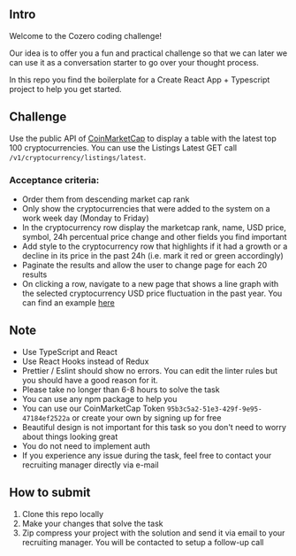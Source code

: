 ## Intro

Welcome to the Cozero coding challenge!

Our idea is to offer you a fun and practical challenge so that we can later we can use it as a conversation starter to go over your thought process.

In this repo you find the boilerplate for a Create React App + Typescript project to help you get started.

## Challenge

Use the public API of [CoinMarketCap](https://coinmarketcap.com/api/documentation/v1) to display a table with the latest top 100 cryptocurrencies. You can use the Listings Latest GET call `/v1/cryptocurrency/listings/latest`.

### Acceptance criteria:

- Order them from descending market cap rank
- Only show the cryptocurrencies that were added to the system on a work week day (Monday to Friday)
- In the cryptocurrency row display the marketcap rank, name, USD price, symbol, 24h percentual price change and other fields you find important
- Add style to the cryptocurrency row that highlights if it had a growth or a decline in its price in the past 24h (i.e. mark it red or green accordingly)
- Paginate the results and allow the user to change page for each 20 results
- On clicking a row, navigate to a new page that shows a line graph with the selected cryptocurrency USD price fluctuation in the past year. You can find an example [here](https://coinmarketcap.com/currencies/ethereum/)

## Note

- Use TypeScript and React
- Use React Hooks instead of Redux
- Prettier / Eslint should show no errors. You can edit the linter rules but you should have a good reason for it.
- Please take no longer than 6-8 hours to solve the task
- You can use any npm package to help you
- You can use our CoinMarketCap Token `95b3c5a2-51e3-429f-9e95-47184ef2522a` or create your own by signing up for free
- Beautiful design is not important for this task so you don't need to worry about things looking great
- You do not need to implement auth
- If you experience any issue during the task, feel free to contact your recruiting manager directly via e-mail

## How to submit

1. Clone this repo locally
2. Make your changes that solve the task
3. Zip compress your project with the solution and send it via email to your recruiting manager. You will be contacted to setup a follow-up call
